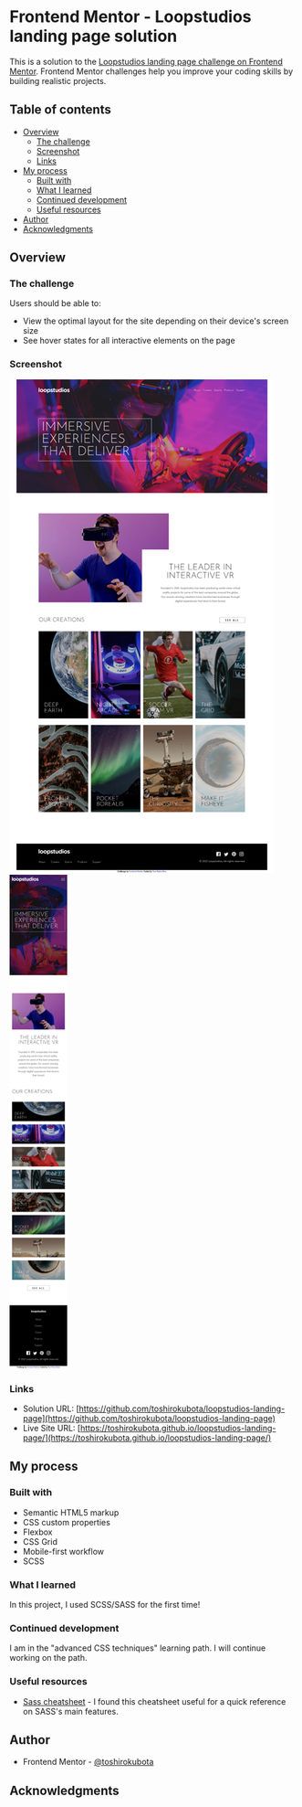 # Frontend Mentor - Loopstudios landing page solution

This is a solution to the [Loopstudios landing page challenge on Frontend Mentor](https://www.frontendmentor.io/challenges/loopstudios-landing-page-N88J5Onjw). Frontend Mentor challenges help you improve your coding skills by building realistic projects. 

## Table of contents

- [Overview](#overview)
  - [The challenge](#the-challenge)
  - [Screenshot](#screenshot)
  - [Links](#links)
- [My process](#my-process)
  - [Built with](#built-with)
  - [What I learned](#what-i-learned)
  - [Continued development](#continued-development)
  - [Useful resources](#useful-resources)
- [Author](#author)
- [Acknowledgments](#acknowledgments)

## Overview

### The challenge

Users should be able to:

- View the optimal layout for the site depending on their device's screen size
- See hover states for all interactive elements on the page

### Screenshot

![screenshot - Desktop](./screenshotDesktop.png)
![screenshot - Mobile](./screenshotMobile.png)

### Links

- Solution URL: [https://github.com/toshirokubota/loopstudios-landing-page](https://github.com/toshirokubota/loopstudios-landing-page)
- Live Site URL: [https://toshirokubota.github.io/loopstudios-landing-page/](https://toshirokubota.github.io/loopstudios-landing-page/)

## My process

### Built with

- Semantic HTML5 markup
- CSS custom properties
- Flexbox
- CSS Grid
- Mobile-first workflow
- SCSS

### What I learned

In this project, I used SCSS/SASS for the first time!


### Continued development

I am in the "advanced CSS techniques" learning path. I will continue working on the path.

### Useful resources

- [Sass cheatsheet](https://devhints.io/sass) - I found this cheatsheet useful for a quick reference on SASS's main features.

## Author
- Frontend Mentor - [@toshirokubota](https://www.frontendmentor.io/profile/yourusername)

## Acknowledgments

